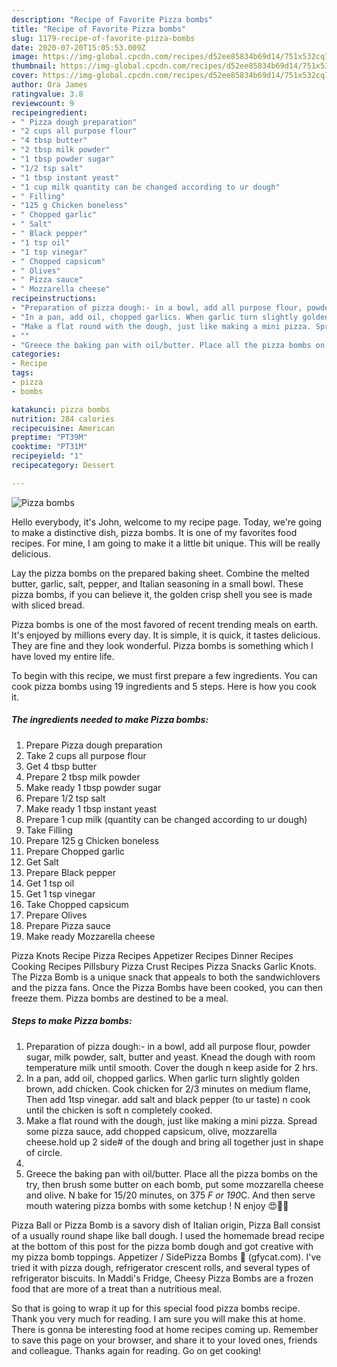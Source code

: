 ```yaml
---
description: "Recipe of Favorite Pizza bombs"
title: "Recipe of Favorite Pizza bombs"
slug: 1179-recipe-of-favorite-pizza-bombs
date: 2020-07-20T15:05:53.009Z
image: https://img-global.cpcdn.com/recipes/d52ee85834b69d14/751x532cq70/pizza-bombs-recipe-main-photo.jpg
thumbnail: https://img-global.cpcdn.com/recipes/d52ee85834b69d14/751x532cq70/pizza-bombs-recipe-main-photo.jpg
cover: https://img-global.cpcdn.com/recipes/d52ee85834b69d14/751x532cq70/pizza-bombs-recipe-main-photo.jpg
author: Ora James
ratingvalue: 3.8
reviewcount: 9
recipeingredient:
- " Pizza dough preparation"
- "2 cups all purpose flour"
- "4 tbsp butter"
- "2 tbsp milk powder"
- "1 tbsp powder sugar"
- "1/2 tsp salt"
- "1 tbsp instant yeast"
- "1 cup milk quantity can be changed according to ur dough"
- " Filling"
- "125 g Chicken boneless"
- " Chopped garlic"
- " Salt"
- " Black pepper"
- "1 tsp oil"
- "1 tsp vinegar"
- " Chopped capsicum"
- " Olives"
- " Pizza sauce"
- " Mozzarella cheese"
recipeinstructions:
- "Preparation of pizza dough:- in a bowl, add all purpose flour, powder sugar, milk powder, salt, butter and yeast. Knead the dough with room temperature milk until smooth. Cover the dough n keep aside for 2 hrs."
- "In a pan, add oil, chopped garlics. When garlic turn slightly golden brown, add chicken. Cook chicken for 2/3 minutes on medium flame, Then add 1tsp vinegar. add salt and black pepper (to ur taste) n cook until the chicken is soft n completely cooked."
- "Make a flat round with the dough, just like making a mini pizza. Spread some pizza sauce, add chopped capsicum, olive, mozzarella cheese.hold up 2 side# of the dough and bring all together just in shape of circle."
- ""
- "Greece the baking pan with oil/butter. Place all the pizza bombs on the try, then brush some butter on each bomb, put some mozzarella cheese and olive. N bake for 15/20 minutes, on 375 *F or 190*C. And then serve mouth watering pizza bombs with some ketchup ! N enjoy 😍🤤🤤"
categories:
- Recipe
tags:
- pizza
- bombs

katakunci: pizza bombs 
nutrition: 284 calories
recipecuisine: American
preptime: "PT39M"
cooktime: "PT31M"
recipeyield: "1"
recipecategory: Dessert

---
```



![Pizza bombs](https://img-global.cpcdn.com/recipes/d52ee85834b69d14/751x532cq70/pizza-bombs-recipe-main-photo.jpg)

Hello everybody, it's John, welcome to my recipe page. Today, we're going to make a distinctive dish, pizza bombs. It is one of my favorites food recipes. For mine, I am going to make it a little bit unique. This will be really delicious.

Lay the pizza bombs on the prepared baking sheet. Combine the melted butter, garlic, salt, pepper, and Italian seasoning in a small bowl. These pizza bombs, if you can believe it, the golden crisp shell you see is made with sliced bread.

Pizza bombs is one of the most favored of recent trending meals on earth. It's enjoyed by millions every day. It is simple, it is quick, it tastes delicious. They are fine and they look wonderful. Pizza bombs is something which I have loved my entire life.


To begin with this recipe, we must first prepare a few ingredients. You can cook pizza bombs using 19 ingredients and 5 steps. Here is how you cook it.

<!--inarticleads1-->

##### The ingredients needed to make Pizza bombs:

1. Prepare  Pizza dough preparation
1. Take 2 cups all purpose flour
1. Get 4 tbsp butter
1. Prepare 2 tbsp milk powder
1. Make ready 1 tbsp powder sugar
1. Prepare 1/2 tsp salt
1. Make ready 1 tbsp instant yeast
1. Prepare 1 cup milk (quantity can be changed according to ur dough)
1. Take  Filling
1. Prepare 125 g Chicken boneless
1. Prepare  Chopped garlic
1. Get  Salt
1. Prepare  Black pepper
1. Get 1 tsp oil
1. Get 1 tsp vinegar
1. Take  Chopped capsicum
1. Prepare  Olives
1. Prepare  Pizza sauce
1. Make ready  Mozzarella cheese


Pizza Knots Recipe Pizza Recipes Appetizer Recipes Dinner Recipes Cooking Recipes Pillsbury Pizza Crust Recipes Pizza Snacks Garlic Knots. The Pizza Bomb is a unique snack that appeals to both the sandwichlovers and the pizza fans. Once the Pizza Bombs have been cooked, you can then freeze them. Pizza bombs are destined to be a meal. 

<!--inarticleads2-->

##### Steps to make Pizza bombs:

1. Preparation of pizza dough:- in a bowl, add all purpose flour, powder sugar, milk powder, salt, butter and yeast. Knead the dough with room temperature milk until smooth. Cover the dough n keep aside for 2 hrs.
1. In a pan, add oil, chopped garlics. When garlic turn slightly golden brown, add chicken. Cook chicken for 2/3 minutes on medium flame, Then add 1tsp vinegar. add salt and black pepper (to ur taste) n cook until the chicken is soft n completely cooked.
1. Make a flat round with the dough, just like making a mini pizza. Spread some pizza sauce, add chopped capsicum, olive, mozzarella cheese.hold up 2 side# of the dough and bring all together just in shape of circle.
1. 
1. Greece the baking pan with oil/butter. Place all the pizza bombs on the try, then brush some butter on each bomb, put some mozzarella cheese and olive. N bake for 15/20 minutes, on 375 *F or 190*C. And then serve mouth watering pizza bombs with some ketchup ! N enjoy 😍🤤🤤


Pizza Ball or Pizza Bomb is a savory dish of Italian origin, Pizza Ball consist of a usually round shape like ball dough. I used the homemade bread recipe at the bottom of this post for the pizza bomb dough and got creative with my pizza bomb toppings. Appetizer / SidePizza Bombs 🍕 (gfycat.com). I&#39;ve tried it with pizza dough, refrigerator crescent rolls, and several types of refrigerator biscuits. In Maddi&#39;s Fridge, Cheesy Pizza Bombs are a frozen food that are more of a treat than a nutritious meal. 

So that is going to wrap it up for this special food pizza bombs recipe. Thank you very much for reading. I am sure you will make this at home. There is gonna be interesting food at home recipes coming up. Remember to save this page on your browser, and share it to your loved ones, friends and colleague. Thanks again for reading. Go on get cooking!
